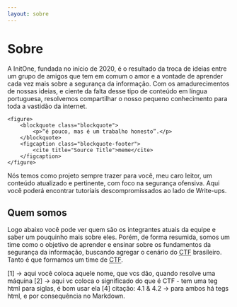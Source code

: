 ```yaml
---
layout: sobre
---
```


# Sobre

A InitOne, fundada no início de 2020, é o resultado da troca de ideias entre um grupo de amigos que tem em comum o amor e a vontade de aprender cada vez mais sobre a segurança da informação. Com os amadurecimentos de nossas ideias, e ciente da falta desse tipo de conteúdo em língua portuguesa, resolvemos compartilhar o nosso pequeno conhecimento para toda a vastidão da internet.

    <figure>
        <blockquote class="blockquote">
            <p>“é pouco, mas é um trabalho honesto”.</p>
        </blockquote>
        <figcaption class="blockquote-footer">
            <cite title="Source Title">meme</cite>
        </figcaption>
    </figure>

Nós temos como projeto sempre trazer para você, meu caro leitor, um conteúdo atualizado e pertinente, com foco na segurança ofensiva. Aqui você poderá encontrar tutoriais descompromissados ao lado de Write-ups.


## Quem somos

Logo abaixo você pode ver quem são os integrantes atuais da equipe e saber um pouquinho mais sobre eles. Porém, de forma resumida, somos um time como o objetivo de aprender e ensinar sobre os fundamentos da segurança da informação, buscando agregar o cenário do <abbr title="Capture The Flag">CTF</abbr> brasileiro. Tanto é que formamos um time de <abbr title="Capture The Flag">CTF</abbr>.

[1] -> aqui você coloca aquele nome, que vcs dão, quando resolve uma máquina
[2] -> aqui vc coloca o significado do que é CTF - tem uma teg html para siglas, é bom usar ela
[4] citação:
    4.1 & 4.2 -> para ambos há tegs html, e por consequência no Markdown.